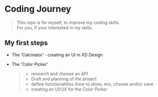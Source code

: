 # Coding Journey
> This repo is for myself, to improve my coding skills.<br/>
> For you, if your interested in my skills.

## My first steps
- The 'Calcinator'
  · creating an UI in XD Design

- The 'Color Picker'
  > - research and choose an API
  > - Draft and planning of the project
  > - define functionalities (how to show, mix, choose and/or save
  > - creating an UI/UX for the Color Picker
